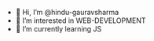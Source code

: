 - 👋 Hi, I’m @hindu-gauravsharma
- 👀 I’m interested in WEB-DEVELOPMENT
- 🌱 I’m currently learning JS


<!---
hindu-auravsharma/hindu-auravsharma is a ✨ special ✨ repository because its `README.md` (this file) appears on your GitHub profile.
You can click the Preview link to take a look at your changes.
--->
